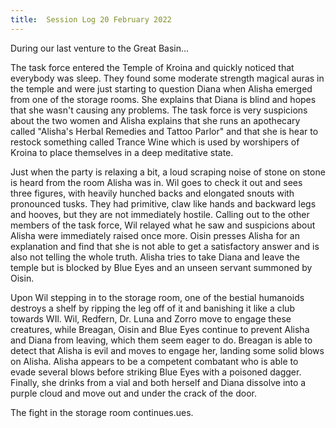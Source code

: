 ```yaml
---
title:  Session Log 20 February 2022
---
```

During our last venture to the Great Basin...

The task force entered the Temple of Kroina and quickly noticed that everybody was sleep. They found some moderate strength magical auras in the temple and were just starting to  question Diana when Alisha emerged from one of the storage rooms. She explains that Diana is blind and hopes that she wasn't causing any problems. The task force is very suspicions about the two women and Alisha explains that she runs an apothecary called "Alisha's Herbal Remedies and Tattoo Parlor"  and that she is hear to restock something called Trance Wine which is used by worshipers of Kroina to place themselves in a deep meditative state. 

Just when the party is relaxing a bit, a loud scraping noise of stone on stone is heard from the room Alisha was in. Wil goes to check it out  and sees three figures, with heavily hunched backs and elongated snouts with pronounced tusks. They had primitive, claw like hands and backward legs and hooves, but they are not immediately hostile. Calling out to the other members of the task force, Wil relayed what he saw and suspicions about Alisha were immediately raised once more. Oisin presses Alisha for an explanation and find that she is not able to get a satisfactory answer and is also not telling the whole truth. Alisha tries to take Diana and leave the temple but is blocked by Blue Eyes and an unseen servant summoned by Oisin. 

Upon Wil stepping in to the storage room, one of the bestial humanoids destroys a shelf by ripping the leg off of it and banishing it like a club towards WIl. Wil, Redfern, Dr. Luna and Zorro move to engage these creatures, while Breagan, Oisin and Blue Eyes continue to prevent Alisha and Diana from leaving, which them seem eager to do. Breagan is able to detect that Alisha is evil and moves to engage her, landing some solid blows on Alisha. Alisha appears to be a competent combatant who is able to evade several blows before striking Blue Eyes with a poisoned dagger. Finally, she drinks from a vial and both herself and Diana dissolve into a purple cloud and move out and under the crack of the door. 

The fight in the storage room continues.ues.